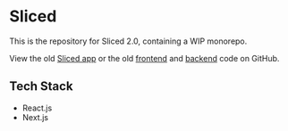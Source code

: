# Sliced

This is the repository for Sliced 2.0, containing a WIP monorepo.  

View the old [Sliced app](https://sliced.rachanastasia.vercel.app/) or the old [frontend](https://github.com/Rachanastasia/sliced-client) and [backend](https://github.com/Rachanastasia/sliced-API) code on GitHub. 

## Tech Stack

- React.js
- Next.js

